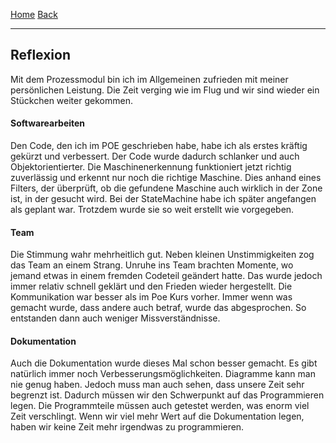 [Home](home) [Back](Reflektionen)  
***
  
## Reflexion  
Mit dem Prozessmodul bin ich im Allgemeinen zufrieden mit meiner persönlichen Leistung. Die Zeit verging wie im Flug und wir sind wieder ein Stückchen weiter gekommen.

  
#### Softwarearbeiten  
Den Code, den ich im POE geschrieben habe, habe ich als erstes kräftig gekürzt und verbessert. Der Code wurde dadurch schlanker und auch Objektorientierter. Die Maschinenerkennung funktioniert jetzt richtig zuverlässig und erkennt nur noch die richtige Maschine. Dies anhand eines Filters, der überprüft, ob die gefundene Maschine auch wirklich in der Zone ist, in der gesucht wird.
Bei der StateMachine habe ich später angefangen als geplant war. Trotzdem wurde sie so weit erstellt wie vorgegeben.

  
#### Team  
Die Stimmung wahr mehrheitlich gut. Neben kleinen Unstimmigkeiten zog das Team an einem Strang. Unruhe ins Team brachten Momente, wo jemand etwas in einem fremden Codeteil geändert hatte. Das wurde jedoch immer relativ schnell geklärt und den Frieden wieder hergestellt. Die Kommunikation war besser als im Poe Kurs vorher. Immer wenn was gemacht wurde, dass andere auch betraf, wurde das abgesprochen. So entstanden dann auch weniger Missverständnisse.

  
#### Dokumentation  
Auch die Dokumentation wurde dieses Mal schon besser gemacht. Es gibt natürlich immer noch Verbesserungsmöglichkeiten. Diagramme kann man nie genug haben. Jedoch muss man auch sehen, dass unsere Zeit sehr begrenzt ist. Dadurch müssen wir den Schwerpunkt auf das Programmieren legen. Die Programmteile müssen auch getestet werden, was enorm viel Zeit verschlingt. Wenn wir viel mehr Wert auf die Dokumentation legen, haben wir keine Zeit mehr irgendwas zu programmieren.
